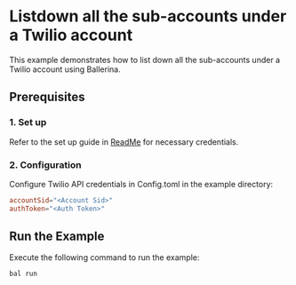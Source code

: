 # Listdown all the sub-accounts under a Twilio account

This example demonstrates how to list down all the sub-accounts under a Twilio account using Ballerina.

## Prerequisites

### 1. Set up
Refer to the set up guide in [ReadMe](../../../README.md) for necessary credentials.

### 2. Configuration

Configure Twilio API credentials in Config.toml in the example directory:

```toml
accountSid="<Account Sid>"
authToken="<Auth Token>"
```

## Run the Example

Execute the following command to run the example:

```bash
bal run
```